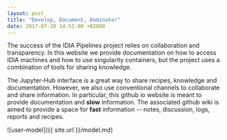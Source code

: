 ```yaml
---
layout: post
title: "Develop, Document, Dominate!"
date: 2017-07-20 14:52:00 +02000
---
```


The success of the IDIA Pipelines project relies on collaboration and transparency. In this website
we provide documentation on how to access IDIA machines and how to use singularity containers, but
the project uses a combination of tools for sharing knowledge.

The Jupyter-Hub interface is a great way to share recipes, knowledge and documentation. However, we
also use conventional channels to collaborate and share information.  In particular, this github io
website is meant to provide documentation and **slow** information.  The associated github wiki is
aimed to provide a space for **fast** information -- notes, discussion, logs, reports and recipes. 

![user-model]({{ site.url }}/model.md)
